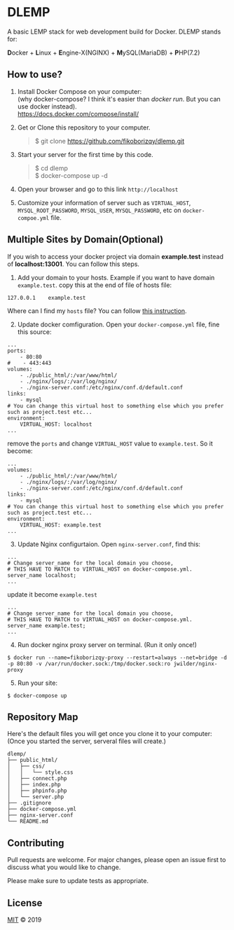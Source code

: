 # DLEMP

A basic LEMP stack for web development build for Docker. DLEMP stands for:

**D**ocker + **L**inux + **E**ngine-X(NGINX) + **M**ySQL(MariaDB) + **P**HP(7.2)

## How to use?

1. Install Docker Compose on your computer:  
   (why docker-compose? I think it's easier than _docker run_. But you can use docker instead).  
   https://docs.docker.com/compose/install/  

2. Get or Clone this repository to your computer.  
   > $ git clone https://github.com/fikoborizqy/dlemp.git  

3. Start your server for the first time by this code.  
   > $ cd dlemp  
   > $ docker-compose up -d  

4. Open your browser and go to this link `http://localhost`

5. Customize your information of server such as `VIRTUAL_HOST`, `MYSQL_ROOT_PASSWORD`, `MYSQL_USER`, `MYSQL_PASSWORD`, etc on `docker-compoe.yml` file.

## Multiple Sites by Domain(Optional)

If you wish to access your docker project via domain **example.test** instead of **localhost:13001**. You can follow this steps.

1. Add your domain to your hosts. Example if you want to have domain `example.test`. copy this at the end of file of hosts file:  
```
127.0.0.1    example.test
```  
Where can I find my `hosts` file? You can follow [this instruction](https://www.mgt-commerce.com/documentation/mgt-development-environment-usage-host-file).

2. Update docker comfiguration. Open your `docker-compose.yml` file, fine this source:
```
...
ports:
    - 80:80
#    - 443:443
volumes:
    - ./public_html/:/var/www/html/
    - ./nginx/logs/:/var/log/nginx/
    - ./nginx-server.conf:/etc/nginx/conf.d/default.conf
links:
    - mysql
# You can change this virtual host to something else which you prefer such as project.test etc...
environment:
    VIRTUAL_HOST: localhost
...
```
remove the `ports` and change `VIRTUAL_HOST` value to `example.test`. So it become:
```
...
volumes:
    - ./public_html/:/var/www/html/
    - ./nginx/logs/:/var/log/nginx/
    - ./nginx-server.conf:/etc/nginx/conf.d/default.conf
links:
    - mysql
# You can change this virtual host to something else which you prefer such as project.test etc...
environment:
    VIRTUAL_HOST: example.test
...
```

3. Update Nginx configurtaion. Open `nginx-server.conf`, find this:
```
...
# Change server_name for the local domain you choose, 
# THIS HAVE TO MATCH to VIRTUAL_HOST on docker-compose.yml.
server_name localhost;
...
```
update it become `example.test`
```
...
# Change server_name for the local domain you choose, 
# THIS HAVE TO MATCH to VIRTUAL_HOST on docker-compose.yml.
server_name example.test;
...
```

4. Run docker nginx proxy server on terminal. (Run it only once!)
```
$ docker run --name=fikoborizqy-proxy --restart=always --net=bridge -d -p 80:80 -v /var/run/docker.sock:/tmp/docker.sock:ro jwilder/nginx-proxy
```

5. Run your site:
```
$ docker-compose up
```


## Repository Map

Here's the default files you will get once you clone it to your computer:  
(Once you started the server, serveral files will create.)  

```
dlemp/
├── public_html/
│   ├── css/
│   │   └── style.css
│   ├── connect.php
│   ├── index.php
│   ├── phpinfo.php
│   └── server.php
├── .gitignore
├── docker-compose.yml
├── nginx-server.conf
└── README.md
```

## Contributing

Pull requests are welcome. For major changes, please open an issue first to discuss what you would like to change.

Please make sure to update tests as appropriate.

## License

[MIT](https://choosealicense.com/licenses/mit/) &copy; 2019

